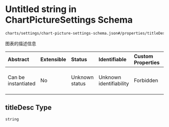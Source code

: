 # Untitled string in ChartPictureSettings Schema

```txt
charts/settings/chart-picture-settings-schema.json#/properties/titleDesc
```

图表的描述信息

| Abstract            | Extensible | Status         | Identifiable            | Custom Properties | Additional Properties | Access Restrictions | Defined In                                                                                                               |
| :------------------ | :--------- | :------------- | :---------------------- | :---------------- | :-------------------- | :------------------ | :----------------------------------------------------------------------------------------------------------------------- |
| Can be instantiated | No         | Unknown status | Unknown identifiability | Forbidden         | Allowed               | none                | [chart-picture-settings-schema.json\*](../out/charts/settings/chart-picture-settings-schema.json "open original schema") |

## titleDesc Type

`string`
